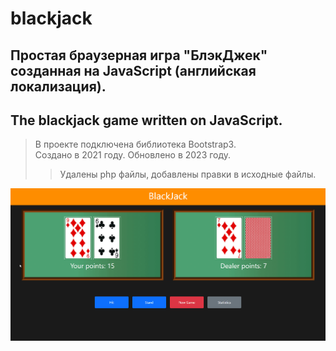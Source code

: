 # blackjack
## Простая браузерная игра "БлэкДжек" созданная на JavaScript (английская локализация).
## The blackjack game written on JavaScript. 

>В проекте подключена библиотека Bootstrap3.\
>Создано в 2021 году. Обновлено в 2023 году.
>>Удалены php файлы, добавлены правки в исходные файлы.

<img width="800px" src="https://raw.githubusercontent.com/leonidopuss22/blackjack/master/oYed6L0vbr.gif">
